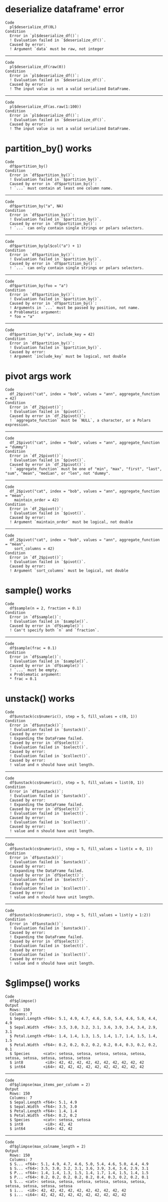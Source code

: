 # deserialize dataframe' error

    Code
      pl$deserialize_df(0L)
    Condition
      Error in `pl$deserialize_df()`:
      ! Evaluation failed in `$deserialize_df()`.
      Caused by error:
      ! Argument `data` must be raw, not integer

---

    Code
      pl$deserialize_df(raw(0))
    Condition
      Error in `pl$deserialize_df()`:
      ! Evaluation failed in `$deserialize_df()`.
      Caused by error:
      ! The input value is not a valid serialized DataFrame.

---

    Code
      pl$deserialize_df(as.raw(1:100))
    Condition
      Error in `pl$deserialize_df()`:
      ! Evaluation failed in `$deserialize_df()`.
      Caused by error:
      ! The input value is not a valid serialized DataFrame.

# partition_by() works

    Code
      df$partition_by()
    Condition
      Error in `df$partition_by()`:
      ! Evaluation failed in `$partition_by()`.
      Caused by error in `df$partition_by()`:
      ! `...` must contain at least one column name.

---

    Code
      df$partition_by("a", NA)
    Condition
      Error in `df$partition_by()`:
      ! Evaluation failed in `$partition_by()`.
      Caused by error in `df$partition_by()`:
      ! `...` can only contain single strings or polars selectors.

---

    Code
      df$partition_by(pl$col("a") + 1)
    Condition
      Error in `df$partition_by()`:
      ! Evaluation failed in `$partition_by()`.
      Caused by error in `df$partition_by()`:
      ! `...` can only contain single strings or polars selectors.

---

    Code
      df$partition_by(foo = "a")
    Condition
      Error in `df$partition_by()`:
      ! Evaluation failed in `$partition_by()`.
      Caused by error in `df$partition_by()`:
      ! Arguments in `...` must be passed by position, not name.
      x Problematic argument:
      * foo = "a"

---

    Code
      df$partition_by("a", include_key = 42)
    Condition
      Error in `df$partition_by()`:
      ! Evaluation failed in `$partition_by()`.
      Caused by error:
      ! Argument `include_key` must be logical, not double

# pivot args work

    Code
      df_2$pivot("cat", index = "bob", values = "ann", aggregate_function = 42)
    Condition
      Error in `df_2$pivot()`:
      ! Evaluation failed in `$pivot()`.
      Caused by error in `df_2$pivot()`:
      ! `aggregate_function` must be `NULL`, a character, or a Polars expression.

---

    Code
      df_2$pivot("cat", index = "bob", values = "ann", aggregate_function = "dummy")
    Condition
      Error in `df_2$pivot()`:
      ! Evaluation failed in `$pivot()`.
      Caused by error in `df_2$pivot()`:
      ! `aggregate_function` must be one of "min", "max", "first", "last", "sum", "mean", "median", or "len", not "dummy".

---

    Code
      df_2$pivot("cat", index = "bob", values = "ann", aggregate_function = "mean",
        maintain_order = 42)
    Condition
      Error in `df_2$pivot()`:
      ! Evaluation failed in `$pivot()`.
      Caused by error:
      ! Argument `maintain_order` must be logical, not double

---

    Code
      df_2$pivot("cat", index = "bob", values = "ann", aggregate_function = "mean",
        sort_columns = 42)
    Condition
      Error in `df_2$pivot()`:
      ! Evaluation failed in `$pivot()`.
      Caused by error:
      ! Argument `sort_columns` must be logical, not double

# sample() works

    Code
      df$sample(n = 2, fraction = 0.1)
    Condition
      Error in `df$sample()`:
      ! Evaluation failed in `$sample()`.
      Caused by error in `df$sample()`:
      ! Can't specify both `n` and `fraction`.

---

    Code
      df$sample(frac = 0.1)
    Condition
      Error in `df$sample()`:
      ! Evaluation failed in `$sample()`.
      Caused by error in `df$sample()`:
      ! `...` must be empty.
      x Problematic argument:
      * frac = 0.1

# unstack() works

    Code
      df$unstack(cs$numeric(), step = 5, fill_values = c(0, 1))
    Condition
      Error in `df$unstack()`:
      ! Evaluation failed in `$unstack()`.
      Caused by error:
      ! Expanding the DataFrame failed.
      Caused by error in `df$select()`:
      ! Evaluation failed in `$select()`.
      Caused by error:
      ! Evaluation failed in `$collect()`.
      Caused by error:
      ! value and n should have unit length.

---

    Code
      df$unstack(cs$numeric(), step = 5, fill_values = list(0, 1))
    Condition
      Error in `df$unstack()`:
      ! Evaluation failed in `$unstack()`.
      Caused by error:
      ! Expanding the DataFrame failed.
      Caused by error in `df$select()`:
      ! Evaluation failed in `$select()`.
      Caused by error:
      ! Evaluation failed in `$collect()`.
      Caused by error:
      ! value and n should have unit length.

---

    Code
      df$unstack(cs$numeric(), step = 5, fill_values = list(x = 0, 1))
    Condition
      Error in `df$unstack()`:
      ! Evaluation failed in `$unstack()`.
      Caused by error:
      ! Expanding the DataFrame failed.
      Caused by error in `df$select()`:
      ! Evaluation failed in `$select()`.
      Caused by error:
      ! Evaluation failed in `$collect()`.
      Caused by error:
      ! value and n should have unit length.

---

    Code
      df$unstack(cs$numeric(), step = 5, fill_values = list(y = 1:2))
    Condition
      Error in `df$unstack()`:
      ! Evaluation failed in `$unstack()`.
      Caused by error:
      ! Expanding the DataFrame failed.
      Caused by error in `df$select()`:
      ! Evaluation failed in `$select()`.
      Caused by error:
      ! Evaluation failed in `$collect()`.
      Caused by error:
      ! value and n should have unit length.

# $glimpse() works

    Code
      df$glimpse()
    Output
      Rows: 150
      Columns: 7
      $ Sepal.Length <f64>: 5.1, 4.9, 4.7, 4.6, 5.0, 5.4, 4.6, 5.0, 4.4, 4.9
      $ Sepal.Width  <f64>: 3.5, 3.0, 3.2, 3.1, 3.6, 3.9, 3.4, 3.4, 2.9, 3.1
      $ Petal.Length <f64>: 1.4, 1.4, 1.3, 1.5, 1.4, 1.7, 1.4, 1.5, 1.4, 1.5
      $ Petal.Width  <f64>: 0.2, 0.2, 0.2, 0.2, 0.2, 0.4, 0.3, 0.2, 0.2, 0.1
      $ Species      <cat>: setosa, setosa, setosa, setosa, setosa, setosa, setosa, setosa, setosa, setosa
      $ int8          <i8>: 42, 42, 42, 42, 42, 42, 42, 42, 42, 42
      $ int64        <i64>: 42, 42, 42, 42, 42, 42, 42, 42, 42, 42

---

    Code
      df$glimpse(max_items_per_column = 2)
    Output
      Rows: 150
      Columns: 7
      $ Sepal.Length <f64>: 5.1, 4.9
      $ Sepal.Width  <f64>: 3.5, 3.0
      $ Petal.Length <f64>: 1.4, 1.4
      $ Petal.Width  <f64>: 0.2, 0.2
      $ Species      <cat>: setosa, setosa
      $ int8          <i8>: 42, 42
      $ int64        <i64>: 42, 42

---

    Code
      df$glimpse(max_colname_length = 2)
    Output
      Rows: 150
      Columns: 7
      $ S... <f64>: 5.1, 4.9, 4.7, 4.6, 5.0, 5.4, 4.6, 5.0, 4.4, 4.9
      $ S... <f64>: 3.5, 3.0, 3.2, 3.1, 3.6, 3.9, 3.4, 3.4, 2.9, 3.1
      $ P... <f64>: 1.4, 1.4, 1.3, 1.5, 1.4, 1.7, 1.4, 1.5, 1.4, 1.5
      $ P... <f64>: 0.2, 0.2, 0.2, 0.2, 0.2, 0.4, 0.3, 0.2, 0.2, 0.1
      $ S... <cat>: setosa, setosa, setosa, setosa, setosa, setosa, setosa, setosa, setosa, setosa
      $ i...  <i8>: 42, 42, 42, 42, 42, 42, 42, 42, 42, 42
      $ i... <i64>: 42, 42, 42, 42, 42, 42, 42, 42, 42, 42

